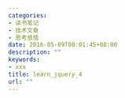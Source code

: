 ```yaml
---
categories:
- 读书笔记
- 技术文章
- 思考感悟
date: 2016-05-09T00:01:45+08:00
description: ""
keywords:
- xxx
title: learn_jquery_4
url: ""
---
```


